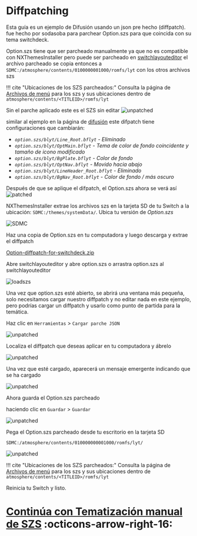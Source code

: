# Diffpatching

Esta guía es un ejemplo de Difusión usando un json pre hecho (diffpatch).<br> 
fue hecho por sodasoba para parchear Option.szs para que coincida con su tema switchdeck.

Option.szs tiene que ser parcheado manualmente ya que no es compatible con NXThemesInstaller pero puede ser parcheado en [switchlayouteditor](https://github.com/FuryBaguette/SwitchLayoutEditor/releases) el archivo parcheado se copia entonces a `SDMC:/atmosphere/contents/0100000001000/romfs/lyt` con los otros archivos szs

!!! cite "Ubicaciones de los SZS parcheados:"
    Consulta la página de [Archivos de menú](../menu-files.md) para los szs y sus ubicaciones dentro de `atmosphere/contents/<TITLEID>/romfs/lyt`

Sin el parche aplicado este es el SZS sin editar
![unpatched](<00opt.jpg>)

similar al ejemplo en la página de [difusión](index.md) este difpatch tiene configuraciones que cambiarán:

 * _`option.szs/blyt/Line_Root.bflyt` - Eliminado_
 * _`option.szs/blyt/OptMain.bflyt` - Tema de color de fondo coincidente y tamaño de icono modificado_
 * _`option.szs/blyt/BgPlate.bflyt` - Color de fondo_
 * _`option.szs/blyt/OptNav.bflyt` - Movido hacia abajo_
 * _`option.szs/blyt/LineHeader_Root.bflyt` - Eliminado_
 * _`option.szs/blyt/BgNav_Root.bflyt` - Color de fondo / más oscuro_


Después de que se aplique el difpatch, el Option.szs ahora se verá así
![patched](<01opt.png>)

NXThemesInstaller extrae los archivos szs en la tarjeta SD de tu Switch a la ubicación: `SDMC:/themes/systemData/`. Ubica tu versión de _Option.szs_

![SDMC](<01-sdmc.png>)

Haz una copia de Option.szs en tu computadora y luego descarga y extrae el diffpatch

[Option-diffpatch-for-switchdeck.zip](Option-diffpatch-for-switchdeck.zip)

Abre switchlayouteditor y abre option.szs o arrastra option.szs al switchlayouteditor

![loadszs](<04-load-option.png>)

Una vez que option.szs esté abierto, se abrirá una ventana más pequeña, solo necesitamos cargar nuestro diffpatch y no editar nada en este ejemplo, pero podrías cargar un diffpatch y usarlo como punto de partida para la temática.

Haz clic en `Herramientas` > `Cargar parche JSON`

![unpatched](<05-load-diff-switchdeck.png>)

Localiza el diffpatch que deseas aplicar en tu computadora y ábrelo

![unpatched](<6-open-diff-switchdeck.png>)

Una vez que esté cargado, aparecerá un mensaje emergente indicando que se ha cargado

![unpatched](<7-loaded-diff-switchdeck.png>)

Ahora guarda el Option.szs parcheado

haciendo clic en `Guardar` > `Guardar`

![unpatched](<8-loaded-diff-switchdeck.png>)

Pega el Option.szs parcheado desde tu escritorio en la tarjeta SD

`SDMC:/atmosphere/contents/010000000001000/romfs/lyt/`

![unpatched](<9-loaded-diff-switchdeck.png>)

!!! cite "Ubicaciones de los SZS parcheados:"
	Consulta la página de [Archivos de menú](../menu-files.md) para los szs y sus ubicaciones dentro de `atmosphere/contents/<TITLEID>/romfs/lyt`
	
Reinicia tu Switch y listo.

# [Continúa con Tematización manual de SZS](../manualszs/index.md) :octicons-arrow-right-16:
